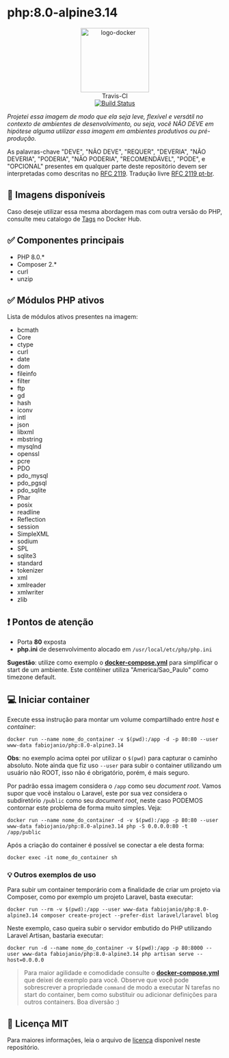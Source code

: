 # php:8.0-alpine3.14

<p align="center">
	<img alt="logo-docker" class="avatar rounded-2" height="150" src="https://avatars2.githubusercontent.com/u/35675959?s=400&u=b1f9ebca6fa8e5be55cb524e16f38b52f2f1dd58&v=4" width="160">
	<br>
	Travis-CI<br>
	<a href="https://travis-ci.org/docker-sources/php">
		<img src="https://travis-ci.org/docker-sources/php.svg?branch=master" alt="Build Status">
	</a>
</p>

*Projetei essa imagem de modo que ela seja leve, flexível e versátil no contexto de ambientes de desenvolvimento, ou seja, você NÃO DEVE em hipótese alguma utilizar essa imagem em ambientes produtivos ou pré-produção.*

As palavras-chave "DEVE", "NÃO DEVE", "REQUER", "DEVERIA", "NÃO DEVERIA", "PODERIA", "NÃO PODERIA", "RECOMENDÁVEL", "PODE", e "OPCIONAL" presentes em qualquer parte deste repositório devem ser interpretadas como descritas no [RFC 2119](http://tools.ietf.org/html/rfc2119). Tradução livre [RFC 2119 pt-br](http://rfc.pt.webiwg.org/rfc2119).

## :link: Imagens disponíveis

Caso deseje utilizar essa mesma abordagem mas com outra versão do PHP, consulte meu catalogo de [Tags](https://hub.docker.com/r/fabiojanio/php/tags) no Docker Hub.

## :white_check_mark: Componentes principais

 - PHP 8.0.*
 - Composer 2.*
 - curl
 - unzip

## :white_check_mark: Módulos PHP ativos

Lista de módulos ativos presentes na imagem:

- bcmath
- Core
- ctype
- curl
- date
- dom
- fileinfo
- filter
- ftp
- gd
- hash
- iconv
- intl
- json
- libxml
- mbstring
- mysqlnd
- openssl
- pcre
- PDO
- pdo_mysql
- pdo_pgsql
- pdo_sqlite
- Phar
- posix
- readline
- Reflection
- session
- SimpleXML
- sodium
- SPL
- sqlite3
- standard
- tokenizer
- xml
- xmlreader
- xmlwriter
- zlib

## :exclamation: Pontos de atenção

 - Porta **80** exposta
 - **php.ini** de desenvolvimento alocado em `/usr/local/etc/php/php.ini`

**Sugestão**: utilize como exemplo o [**docker-compose.yml**](https://github.com/docker-sources/php/blob/master/docker-compose.yml) para simplificar o start de um ambiente. Este contêiner utiliza "America/Sao_Paulo" como timezone default.

## :computer: Iniciar container

Execute essa instrução para montar um volume compartilhado entre *host* e *container*:

```
docker run --name nome_do_container -v $(pwd):/app -d -p 80:80 --user www-data fabiojanio/php:8.0-alpine3.14
```

**Obs**: no exemplo acima optei por utilizar o `$(pwd)` para capturar o caminho absoluto. Note ainda que fiz uso `--user` para subir o container utilizando um usuário não ROOT, isso não é obrigatório, porém, é mais seguro.

Por padrão essa imagem considera o `/app` como seu *document root*. Vamos supor que você instalou o Laravel, este por sua vez considera o subdiretório `/public` como seu *document root*, neste caso PODEMOS contornar este problema de forma muito simples. Veja:

```
docker run --name nome_do_container -d -v $(pwd):/app -p 80:80 --user www-data fabiojanio/php:8.0-alpine3.14 php -S 0.0.0.0:80 -t /app/public
```

Após a criação do container é possível se conectar a ele desta forma:

```
docker exec -it nome_do_container sh
```

### :bulb: Outros exemplos de uso

Para subir um container temporário com a finalidade de criar um projeto via Composer, como por exemplo um projeto Laravel, basta executar:

```
docker run --rm -v $(pwd):/app --user www-data fabiojanio/php:8.0-alpine3.14 composer create-project --prefer-dist laravel/laravel blog
```

Neste exemplo, caso queira subir o servidor embutido do PHP utilizando Laravel Artisan, bastaria executar:

```
docker run -d --name nome_do_container -v $(pwd):/app -p 80:8000 --user www-data fabiojanio/php:8.0-alpine3.14 php artisan serve --host=0.0.0.0
```

> Para maior agilidade e comodidade consulte o [**docker-compose.yml**](https://github.com/docker-sources/php/blob/master/docker-compose.yml) que deixei de exemplo para você. Observe que você pode sobrescrever a propriedade `command` de modo a executar N tarefas no start do container, bem como substituir ou adicionar definições para outros containers. Boa diversão :)

## :page_with_curl: Licença MIT

Para maiores informações, leia o arquivo de [licença](https://github.com/docker-sources/php/blob/master/LICENSE) disponível neste repositório.
